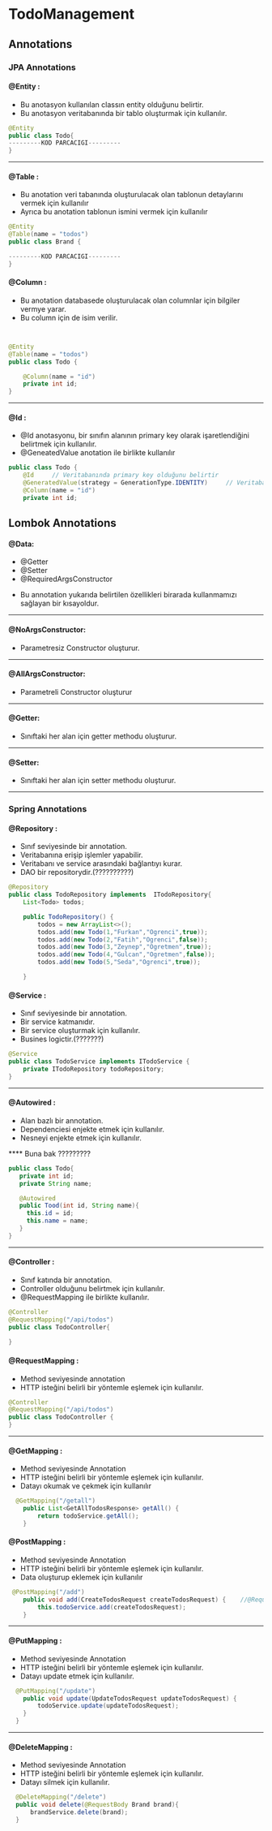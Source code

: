 # TodoManagement

## Annotations

### JPA Annotations

#### @Entity :

- Bu anotasyon kullanılan classın entity olduğunu belirtir.
- Bu anotasyon veritabanında bir tablo oluşturmak için kullanılır.

```Java
@Entity
public class Todo{
---------KOD PARCACIGI---------
}
```
---
#### @Table :
- Bu anotation veri tabanında oluşturulacak olan tablonun detaylarını vermek için kullanılır
- Ayrıca bu anotation tablonun ismini vermek için kullanılır

```Java
@Entity
@Table(name = "todos")
public class Brand {

---------KOD PARCACIGI---------
}
```

#### @Column :
- Bu anotation databasede oluşturulacak olan columnlar için bilgiler vermye yarar.
- Bu column için de isim verilir.

```Java


@Entity
@Table(name = "todos")
public class Todo {

    @Column(name = "id")
    private int id;
}
```

---

#### @Id :

- @Id anotasyonu, bir sınıfın alanının primary key olarak işaretlendiğini belirtmek için kullanılır.
- @GeneatedValue anotation ile birlikte kullanılır


```Java
public class Todo {
    @Id     // Veritabanında primary key olduğunu belirtir
    @GeneratedValue(strategy = GenerationType.IDENTITY)     // Veritabanında auto increment olduğunu belirtir
    @Column(name = "id")
    private int id;

```

## Lombok Annotations

#### @Data:

<ul>
<li>@Getter</li>
<li>@Setter</li>
<li>@RequiredArgsConstructor</li>
</ul>

- Bu annotation yukarıda belirtilen özellikleri birarada kullanmamızı sağlayan bir kısayoldur.


---

#### @NoArgsConstructor:

- Parametresiz Constructor oluşturur.

---

#### @AllArgsConstructor:

- Parametreli Constructor oluşturur

---

#### @Getter:

- Sınıftaki her alan için getter methodu oluşturur.


---

#### @Setter:

- Sınıftaki her alan için setter methodu oluşturur.

---

### Spring Annotations

#### @Repository :

- Sınıf seviyesinde bir annotation.
- Veritabanına erişip işlemler yapabilir.
- Veritabanı ve service arasındaki bağlantıyı kurar.
- DAO bir repositorydir.(??????????)


```java
@Repository
public class TodoRepository implements  ITodoRepository{
    List<Todo> todos;

    public TodoRepository() {
        todos = new ArrayList<>();
        todos.add(new Todo(1,"Furkan","Ogrenci",true));
        todos.add(new Todo(2,"Fatih","Ogrenci",false));
        todos.add(new Todo(3,"Zeynep","Ogretmen",true));
        todos.add(new Todo(4,"Gulcan","Ogretmen",false));
        todos.add(new Todo(5,"Seda","Ogrenci",true));

    }
```


#### @Service :

- Sınıf seviyesinde bir annotation.
- Bir service katmanıdır.
- Bir service oluşturmak için kullanılır.
- Busines logictir.(???????)


```java
@Service
public class TodoService implements ITodoService {
    private ITodoRepository todoRepository;
}
```

---

#### @Autowired :

- Alan bazlı bir annotation.
- Dependenciesi enjekte etmek için kullanılır.
- Nesneyi enjekte etmek için kullanılır.

**** Buna bak ?????????

```java
public class Todo{
   private int id;
   private String name;

   @Autowired
   public Tood(int id, String name){
     this.id = id;
     this.name = name;
   }
}

```

---

#### @Controller :

- Sınıf katında bir annotation.
- Controller olduğunu belirtmek için kullanılır.
- @RequestMapping ile birlikte kullanılır.

```java
@Controller
@RequestMapping("/api/todos")
public class TodoController{
   
}
```


#### @RequestMapping :

- Method seviyesinde annotation
- HTTP isteğini belirli bir yöntemle eşlemek için kullanılır.

```java
@Controller
@RequestMapping("/api/todos")
public class TodoController {
}
```


---

#### @GetMapping :

- Method seviyesinde Annotation
- HTTP isteğini belirli bir yöntemle eşlemek için kullanılır.
- Datayı okumak ve çekmek için kullanılır


```java
  @GetMapping("/getall")
    public List<GetAllTodosResponse> getAll() {
        return todoService.getAll();
    }
```

#### @PostMapping :

- Method seviyesinde Annotation
- HTTP isteğini belirli bir yöntemle eşlemek için kullanılır.
- Data oluşturup eklemek için kullanılır


```java
 @PostMapping("/add")
    public void add(CreateTodosRequest createTodosRequest) {    //@Requestbody e bak ??????
        this.todoService.add(createTodosRequest);
    }
```

---

#### @PutMapping :

- Method seviyesinde Annotation
- HTTP isteğini belirli bir yöntemle eşlemek için kullanılır.
- Datayı update etmek için kullanılır.


```java
  @PutMapping("/update")
    public void update(UpdateTodosRequest updateTodosRequest) {
        todoService.update(updateTodosRequest);
    }
  }
```

---

#### @DeleteMapping :

- Method seviyesinde Annotation
- HTTP isteğini belirli bir yöntemle eşlemek için kullanılır.
- Datayı silmek için kullanılır.


```java
  @DeleteMapping("/delete")
  public void delete(@RequestBody Brand brand){
      brandService.delete(brand);
  }
```




























